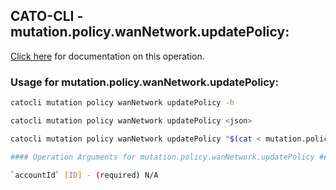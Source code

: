 
## CATO-CLI - mutation.policy.wanNetwork.updatePolicy:
[Click here](https://api.catonetworks.com/documentation/#mutation-mutation.policy.wanNetwork.updatePolicy) for documentation on this operation.

### Usage for mutation.policy.wanNetwork.updatePolicy:

```bash
catocli mutation policy wanNetwork updatePolicy -h

catocli mutation policy wanNetwork updatePolicy <json>

catocli mutation policy wanNetwork updatePolicy "$(cat < mutation.policy.wanNetwork.updatePolicy.json)"

#### Operation Arguments for mutation.policy.wanNetwork.updatePolicy ####

`accountId` [ID] - (required) N/A    
